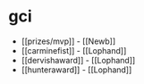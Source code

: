 # gci

* [[prizes/mvp]] - [[Newb]]
* [[carminefist]] - [[Lophand]]
* [[dervishaward]] - [[Lophand]]
* [[hunteraward]] - [[Lophand]]